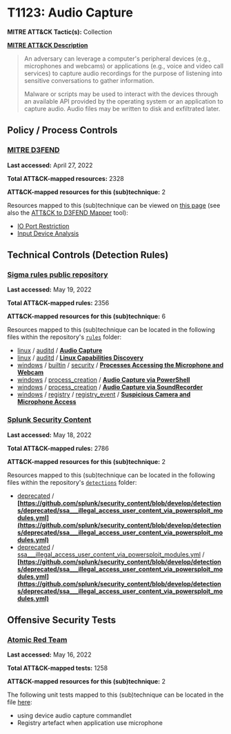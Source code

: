 # T1123: Audio Capture
**MITRE ATT&CK Tactic(s):** Collection

**[MITRE ATT&CK Description](https://attack.mitre.org/techniques/T1123)**
<blockquote>An adversary can leverage a computer's peripheral devices (e.g., microphones and webcams) or applications (e.g., voice and video call services) to capture audio recordings for the purpose of listening into sensitive conversations to gather information.

Malware or scripts may be used to interact with the devices through an available API provided by the operating system or an application to capture audio. Audio files may be written to disk and exfiltrated later.</blockquote>

## Policy / Process Controls
### [MITRE D3FEND](https://d3fend.mitre.org/)
**Last accessed:** April 27, 2022

**Total ATT&CK-mapped resources:** 2328

**ATT&CK-mapped resources for this (sub)technique:** 2

Resources mapped to this (sub)technique can be viewed on [this page](https://d3fend.mitre.org/) (see also the [ATT&CK to D3FEND Mapper](https://d3fend.mitre.org/tools/attack-mapper) tool):

* [IO Port Restriction](https://d3fend.mitre.org/techniques/d3f:IOPortRestriction)
* [Input Device Analysis](https://d3fend.mitre.org/techniques/d3f:InputDeviceAnalysis)

## Technical Controls (Detection Rules)
### [Sigma rules public repository](https://github.com/SigmaHQ/sigma)
**Last accessed:** May 19, 2022

**Total ATT&CK-mapped rules:** 2356

**ATT&CK-mapped resources for this (sub)technique:** 6

Resources mapped to this (sub)technique can be located in the following files within the repository's <code>[rules](https://github.com/SigmaHQ/sigma/tree/master/rules)</code> folder:

* [linux](https://github.com/SigmaHQ/sigma/tree/master/rules/linux/) / [auditd](https://github.com/SigmaHQ/sigma/tree/master/rules/linux/auditd/) / **[Audio Capture](https://github.com/SigmaHQ/sigma/blob/master/rules/linux/auditd/lnx_auditd_audio_capture.yml)**
* [linux](https://github.com/SigmaHQ/sigma/tree/master/rules/linux/) / [auditd](https://github.com/SigmaHQ/sigma/tree/master/rules/linux/auditd/) / **[Linux Capabilities Discovery](https://github.com/SigmaHQ/sigma/blob/master/rules/linux/auditd/lnx_auditd_capabilities_discovery.yml)**
* [windows](https://github.com/SigmaHQ/sigma/tree/master/rules/windows/) / [builtin](https://github.com/SigmaHQ/sigma/tree/master/rules/windows/builtin/) / [security](https://github.com/SigmaHQ/sigma/tree/master/rules/windows/builtin/security/) / **[Processes Accessing the Microphone and Webcam](https://github.com/SigmaHQ/sigma/blob/master/rules/windows/builtin/security/win_camera_microphone_access.yml)**
* [windows](https://github.com/SigmaHQ/sigma/tree/master/rules/windows/) / [process_creation](https://github.com/SigmaHQ/sigma/tree/master/rules/windows/process_creation/) / **[Audio Capture via PowerShell](https://github.com/SigmaHQ/sigma/blob/master/rules/windows/process_creation/proc_creation_win_powershell_audio_capture.yml)**
* [windows](https://github.com/SigmaHQ/sigma/tree/master/rules/windows/) / [process_creation](https://github.com/SigmaHQ/sigma/tree/master/rules/windows/process_creation/) / **[Audio Capture via SoundRecorder](https://github.com/SigmaHQ/sigma/blob/master/rules/windows/process_creation/proc_creation_win_soundrec_audio_capture.yml)**
* [windows](https://github.com/SigmaHQ/sigma/tree/master/rules/windows/) / [registry](https://github.com/SigmaHQ/sigma/tree/master/rules/windows/registry/) / [registry_event](https://github.com/SigmaHQ/sigma/tree/master/rules/windows/registry/registry_event/) / **[Suspicious Camera and Microphone Access](https://github.com/SigmaHQ/sigma/blob/master/rules/windows/registry/registry_event/registry_event_susp_mic_cam_access.yml)**

### [Splunk Security Content](https://github.com/splunk/security_content)
**Last accessed:** May 18, 2022

**Total ATT&CK-mapped rules:** 2786

**ATT&CK-mapped resources for this (sub)technique:** 2

Resources mapped to this (sub)technique can be located in the following files within the repository's <code>[detections](https://github.com/splunk/security_content/tree/develop/detections)</code> folder:

* [deprecated](https://github.com/splunk/security_content/tree/develop/detections/deprecated/) / **[https://github.com/splunk/security_content/blob/develop/detections/deprecated/ssa___illegal_access_user_content_via_powersploit_modules.yml](https://github.com/splunk/security_content/blob/develop/detections/deprecated/ssa___illegal_access_user_content_via_powersploit_modules.yml)**
* [deprecated](https://github.com/splunk/security_content/tree/develop/detections/deprecated/) / [ssa___illegal_access_user_content_via_powersploit_modules.yml](https://github.com/splunk/security_content/tree/develop/detections/deprecated/ssa___illegal_access_user_content_via_powersploit_modules.yml/) / **[https://github.com/splunk/security_content/blob/develop/detections/deprecated/ssa___illegal_access_user_content_via_powersploit_modules.yml](https://github.com/splunk/security_content/blob/develop/detections/deprecated/ssa___illegal_access_user_content_via_powersploit_modules.yml)**


## Offensive Security Tests
### [Atomic Red Team](https://github.com/redcanaryco/atomic-red-team)
**Last accessed:** May 16, 2022

**Total ATT&CK-mapped tests:** 1258

**ATT&CK-mapped resources for this (sub)technique:** 2

The following unit tests mapped to this (sub)technique can be located in the file [here](https://github.com/redcanaryco/atomic-red-team/tree/master/atomics/T1123/T1123.yaml):

* using device audio capture commandlet
* Registry artefact when application use microphone

